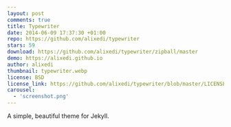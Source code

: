 ```yaml
---
layout: post
comments: true
title: Typewriter
date: 2014-06-09 17:37:30 +01:00
repo: https://github.com/alixedi/typewriter
stars: 59
download: https://github.com/alixedi/typewriter/zipball/master
demo: https://alixedi.github.io
author: alixedi
thumbnail: typewriter.webp
license: BSD
license_link: https://github.com/alixedi/typewriter/blob/master/LICENSE
carousel:
  - 'screenshot.png'
---
```


A simple, beautiful theme for Jekyll.
